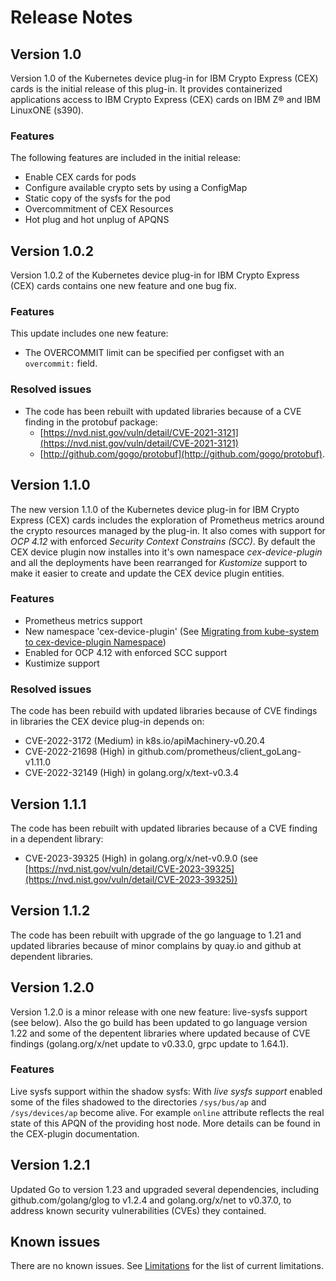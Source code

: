 # Release Notes

## Version 1.0

Version 1.0 of the Kubernetes device plug-in for IBM Crypto Express (CEX) cards
is the initial release of this plug-in. It provides containerized applications
access to IBM Crypto Express (CEX) cards on IBM Z® and IBM LinuxONE (s390).

### Features

The following features are included in the initial release:

* Enable CEX cards for pods
* Configure available crypto sets by using a ConfigMap
* Static copy of the sysfs for the pod
* Overcommitment of CEX Resources
* Hot plug and hot unplug of APQNS

## Version 1.0.2

Version 1.0.2 of the Kubernetes device plug-in for IBM Crypto Express (CEX)
cards contains one new feature and one bug fix.

### Features

This update includes one new feature:

* The OVERCOMMIT limit can be specified per configset with an `overcommit:`
  field.

### Resolved issues

* The code has been rebuilt with updated libraries because of a CVE finding in
  the protobuf package:
   * [https://nvd.nist.gov/vuln/detail/CVE-2021-3121](https://nvd.nist.gov/vuln/detail/CVE-2021-3121)
   * [http://github.com/gogo/protobuf](http://github.com/gogo/protobuf).

## Version 1.1.0

The new version 1.1.0 of the Kubernetes device plug-in for IBM Crypto Express
(CEX) cards includes the exploration of Prometheus metrics around the crypto
resources managed by the plug-in. It also comes with support for *OCP 4.12* with
enforced *Security Context Constrains (SCC)*. By default the CEX device plugin
now installes into it's own namespace *cex-device-plugin* and all the
deployments have been rearranged for *Kustomize* support to make it easier to
create and update the CEX device plugin entities.

### Features

- Prometheus metrics support
- New namespace 'cex-device-plugin' (See
  [Migrating from kube-system to cex-device-plugin Namespace](migration.md))
- Enabled for OCP 4.12 with enforced SCC support
- Kustimize support

### Resolved issues

The code has been rebuild with updated libraries because of CVE findings in
libraries the CEX device plug-in depends on:
- CVE-2022-3172 (Medium) in k8s.io/apiMachinery-v0.20.4
- CVE-2022-21698 (High) in github.com/prometheus/client_goLang-v1.11.0
- CVE-2022-32149 (High) in golang.org/x/text-v0.3.4

## Version 1.1.1

The code has been rebuilt with updated libraries because of a CVE finding
in a dependent library:
- CVE-2023-39325 (High) in golang.org/x/net-v0.9.0 (see [https://nvd.nist.gov/vuln/detail/CVE-2023-39325](https://nvd.nist.gov/vuln/detail/CVE-2023-39325))

## Version 1.1.2

The code has been rebuilt with upgrade of the go language to 1.21 and updated
libraries because of minor complains by quay.io and github at dependent libraries.

## Version 1.2.0

Version 1.2.0 is a minor release with one new feature: live-sysfs support (see
below). Also the go build has been updated to go language version 1.22 and some
of the depentent libraries where updated because of CVE findings
(golang.org/x/net update to v0.33.0, grpc update to 1.64.1).

### Features

Live sysfs support within the shadow sysfs: With *live sysfs support* enabled
some of the files shadowed to the directories `/sys/bus/ap` and
`/sys/devices/ap` become alive. For example `online` attribute reflects the real
state of this APQN of the providing host node. More details can be found in the
CEX-plugin documentation.

## Version 1.2.1

Updated Go to version 1.23 and upgraded several dependencies, including github.com/golang/glog to v1.2.4 and golang.org/x/net to v0.37.0, to address known security vulnerabilities (CVEs) they contained.

## Known issues

There are no known issues. See
[Limitations](technical_concepts_limitations.md#limitations) for the list of
current limitations.

<!--For a list of the features and improvements that were introduced in version xx , see What's new
With this offering, the following new features are introduced:
These release notes contain:
    New features summary
    Known issues
    Resolved issues
    Prerequisites and installation information
# Resolved issues
The release includes various bug fixes.-->
